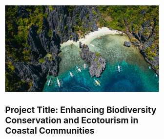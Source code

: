 ![Wonderful Beach](https://github.com/JerichoAmargo/ATT---PROJECT-PROPOSAL/blob/main/Wonderful%20Beach.jpg)
# Project Title: Enhancing Biodiversity Conservation and Ecotourism in Coastal Communities

